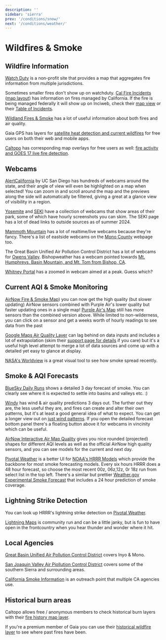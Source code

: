 ```yaml
---
description: ''
sidebar: 'sierra'
prev: '/conditions/snow/'
next: '/conditions/weather/'
---
```


# Wildfires & Smoke

## Wildfire Information

[Watch Duty](https://app.watchduty.org) is a non-profit site that provides a map that aggregates fire information from multiple jurisdictions.

Sometimes smaller fires don't show up on watchduty. [Cal Fire Incidents](https://www.fire.ca.gov/incidents/) ([map layout](https://www.fire.ca.gov/imapdata/index.html)) has information on fires managed by California. If the fire is being managed federally it will show up on Inciweb, check their [map view](https://inciweb.nwcg.gov/) or their [Table of Incidents](https://inciweb.nwcg.gov/accessible-view/).

[Wildland Fires & Smoke](https://wildlandfiresmoke.net/) has a lot of useful information about both fires and air quality.

Gaia GPS has layers for [satellite heat detection and current wildfires](https://blog.gaiagps.com/find-and-avoid-wildfires-with-new-heat-detection-layer/) for free users on both their web and mobile apps. 

[Caltopo](https://caltopo.com) has corresponding map overlays for free users as well: [fire activity and GOES 17 live fire detection](https://caltopo.com/map.html#ll=37.63354,-119.23153&z=11&b=mbt&o=mbt%2Cr&n=1,0.21&a=modis_vp%2Cgoesfire).

## Webcams

[AlertCalifornia](https://ops.alertcalifornia.org/cameras) by UC San Diego has hundreds of webcams around the state, and their angle of view will even be highlighted on a map when selected! You can zoom in and scroll around the map and the previews along the side will automatically be filtered, giving a great at a glance view of visibility in a region.

[Yosemite](https://www.nps.gov/yose/learn/photosmultimedia/webcams.htm) and [SEKI](https://www.nps.gov/seki/learn/photosmultimedia/webcams.htm) have a collection of webcams that show areas of their park, some of which have hourly screenshots you can skim.  The SEKI page has a lot of dead links to outside sources as of summer 2024.

[Mammoth Mountain](https://www.mammothmountain.com/on-the-mountain/mammoth-webcam/the-summit) has a lot of realtime/live webcams because they're fancy.  There's a list of eastside webcams on the [Mono County](https://www.monocounty.org/plan-your-trip/weather-and-road-conditions/webcams-in-mono-county/) webpage too.

The Great Basin Unified Air Pollution Control District has a lot of webcams for [Owens Valley](https://www.gbuapcd.org/cgi-bin/cameraViewer).  Bishopweather has a webcam pointed towards [Mt. Humphreys, Basin Mountain, and Mt. Tom from Bishop, CA](http://bishopweather.com).

[Whitney Portal](http://www.mountwhitneyforum.com/webcam/camera1.jpg) has a zoomed in webcam aimed at a peak. Guess which?

## Current AQI & Smoke Monitoring

[AirNow Fire & Smoke Map](https://fire.airnow.gov/#8.47/37.1933/-119.1372)) you can now get the high quality (but slower updating) AirNow sensors combined with Purple Air's lower quality but faster updating ones in a single map! [Purple Air's Map](https://www.purpleair.com/map?opt=1/mAQI/a10/cC0#8.02/37.519/-118.825) still has more sensors than the combined version above. While limited to non-wilderness, you can click on a sensor and get a weeks worth of hourly readings to see data from the past 

[Google Maps Air Quality Layer](https://www.google.com/maps/@37.5069579,-118.702057,9.24z/data=!5m1!1e9?entry=ttu&g_ep=EgoyMDI1MDgyNS4wIKXMDSoASAFQAw%3D%3D) can lag behind on data inputs and includes a lot of extrapolation (skim their [support page for details](https://support.google.com/maps/answer/11270845?hl=en) if you care) but it's a useful high level attempt to merge a lot of data sources and come up with a detailed yet easy to glance at display.

[NASA's Worldview](https://worldview.earthdata.nasa.gov/?v=-122.31118585489266,33.45679500585166,-115.98306085489266,39.60619096789932&l=Reference_Labels,Reference_Features(hidden),Coastlines,MODIS_Aqua_CorrectedReflectance_TrueColor(hidden),MODIS_Terra_CorrectedReflectance_TrueColor&lg=false&t=2015-08-24-T00%3A00%3A00Z) is a great visual tool to see how smoke spread recently.

## Smoke & AQI Forecasts

[BlueSky Daily Runs](https://tools.airfire.org/websky/v2/run/standard/CANSAC-1.33km/2025090200?) shows a detailed 3 day forecast of smoke.  You can clearly see where it is expected to settle into basins and valleys etc. :)

[Windy](https://www.windy.com/-PM2-5-pm2p5?cams,pm2p5,37.810,-119.221,8) has wind & air quality predictions 3 days out. The further out they are, the less useful they are, and fires can create and alter their own patterns, but it's at least a good general idea of what to expect. You can get a longer view out on [just wind patterns](https://www.windy.com/?37.571,-118.714,9). If you open the detailed forecast bottom panel there's a floating button above it for webcams in vincinity which can be useful.

[AirNow Interactive Air Map Quality](https://gispub.epa.gov/airnow/?showgreencontours=false&xmin=-13621001.76694406&xmax=-12851128.018055802&ymin=4111418.553497082&ymax=4766331.01184444&monitors=ozonepm) gives you nice rounded (projected) shapes for different AQI levels as well as the official AirNow high quality sensors, and you can see models for the current and next day.

[Pivotal Weather](https://www.pivotalweather.com/model.php?m=hrrr&p=smoke_sfc&fh=loop&r=us_sw) is a better UI for [NOAA's HRRR Models](https://rapidrefresh.noaa.gov/hrrr/HRRRsmoke/) which provide the backbone for most smoke forecasting models. Every six hours HRRR does a 48 hour forecast, so choose the most recent 00z, 06z,12z, 0r 18z run from select list in the top left. There's a similar but prettier [Weather.gov Experimental Smoke Forecast](https://www.weather.gov/mtr/ExperimentalSmokeForecast) that includes a 24 hour prediction of smoke coverage.

## Lightning Strike Detection

You can look up HRRR's lightning strike detection on [Pivotal Weather](https://www.pivotalweather.com/model.php?m=hrrr&p=lgtden&fh=loop&r=us_sw).

[Lightning Maps](https://www.lightningmaps.org/#m=oss;t=3;s=0;o=0;b=0.00;ts=0;ts24=1;z=9;y=37.277;x=-118.5096;d=2;dl=2;dc=0;src=6;) is community run and can be a little janky, but is fun to have open in the frontcountry when you hear thunder and wonder where it hit.

## Local Agencies

[Great Basin Unified Air Pollution Control District](https://www.gbuapcd.org/) covers Inyo & Mono.

[San Joaquin Valley Air Piollution Control District](https://www.valleyair.org/Home.htm) covers some of the southern Sierra and surrounding areas.

[California Smoke Information](http://californiasmokeinfo.blogspot.com/) is an outreach point that multiple CA agencies use.

## Historical burn areas

Caltopo allows free / anonymous members to check historical burn layers with their [fire history map layer](https://caltopo.com/map.html#ll=37.52906,-119.04819&z=11&b=mbt&o=mbt%2Cr&n=1,0.21&a=fire).

If you're a premium member of Gaia you can use their [historical wildfire layer](https://blog.gaiagps.com/view-areas-affected-us-wildfire-gaia-gps-image-httpsgaiagps-quip-com-blobbyxaaanbuhc-9cifqlxchgppfzpymhdwq/) to see where past fires have been.